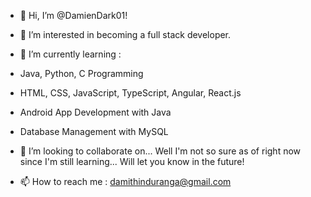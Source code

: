 - 👋 Hi, I’m @DamienDark01!

- 👀 I’m interested in becoming a full stack developer.

- 🌱 I’m currently learning :
- Java, Python, C Programming
- HTML, CSS, JavaScript, TypeScript, Angular, React.js
- Android App Development with Java
- Database Management with MySQL

- 💞️ I’m looking to collaborate on... Well I'm not so sure as of right now since I'm still learning... Will let you know in the future!

- 📫 How to reach me : damithinduranga@gmail.com

<!---
DamienDark01/DamienDark01 is a ✨ special ✨ repository because its `README.md` (this file) appears on your GitHub profile.
You can click the Preview link to take a look at your changes.
--->
